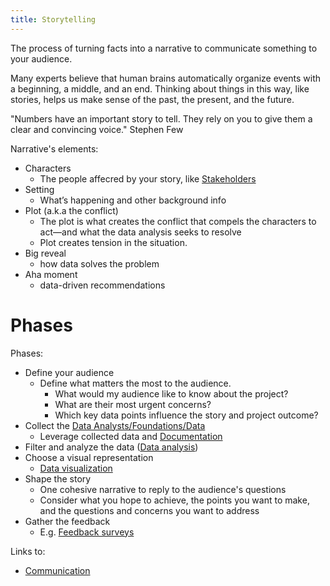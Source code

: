 ```yaml
---
title: Storytelling
---
```

The process of turning facts into a narrative to communicate something to your audience. 

Many experts believe that human brains automatically organize events with a beginning, a middle, and an end. Thinking about things in this way, like stories, helps us make sense of the past, the present, and the future.

"Numbers have an important story to tell. They rely on you to give them a clear and convincing voice." Stephen Few

Narrative's elements:
- Characters
	- The people affecred by your story, like [Stakeholders](danielesalvatore/project-management/foundations-of-project-management/actors/stakeholders.md)
- Setting
	- What’s happening and other background info
- Plot (a.k.a the conflict)
	- The plot is what creates the conflict that compels the characters to act—and what the data analysis seeks to resolve
	- Plot creates tension in the situation.
- Big reveal
	- how data solves the problem
- Aha moment
	- data-driven recommendations

# Phases

Phases:
- Define your audience
	- Define what matters the most to the audience.
		- What would my audience like to know about the project?
		- What are their most urgent concerns?
		- Which key data points influence the story and project outcome?
- Collect the [Data Analysts/Foundations/Data](None)
	- Leverage collected data and [Documentation](danielesalvatore/project-management/project-planning/documentation/documentation.md)
- Filter and analyze the data ([Data analysis](danielesalvatore/data-analysts/foundations/data-analysis.md))
- Choose a visual representation
	- [Data visualization](danielesalvatore/data-analysts/share/data-visualization/data-visualization.md)
- Shape the story
	- One cohesive narrative to reply to the audience's questions
	- Consider what you hope to achieve, the points you want to make, and the questions and concerns you want to address
- Gather the feedback
	- E.g. [Feedback surveys](danielesalvatore/project-management/project-execution/quality-management/feedback-surveys.md)

Links to:
- [Communication](danielesalvatore/project-management/project-planning/communication/communication.md)
